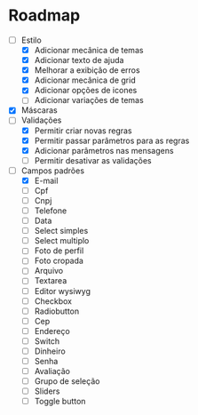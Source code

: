 # Roadmap

- [ ] Estilo
  - [x] Adicionar mecânica de temas
  - [x] Adicionar texto de ajuda
  - [x] Melhorar a exibição de erros
  - [x] Adicionar mecânica de grid
  - [x] Adicionar opções de icones
  - [ ] Adicionar variações de temas
- [x] Máscaras
- [ ] Validações
  - [x] Permitir criar novas regras
  - [x] Permitir passar parâmetros para as regras
  - [x] Adicionar parâmetros nas mensagens
  - [ ] Permitir desativar as validações
- [ ] Campos padrões
  - [x] E-mail
  - [ ] Cpf
  - [ ] Cnpj
  - [ ] Telefone
  - [ ] Data
  - [ ] Select simples
  - [ ] Select multiplo
  - [ ] Foto de perfil
  - [ ] Foto cropada
  - [ ] Arquivo
  - [ ] Textarea
  - [ ] Editor wysiwyg
  - [ ] Checkbox
  - [ ] Radiobutton
  - [ ] Cep
  - [ ] Endereço
  - [ ] Switch
  - [ ] Dinheiro
  - [ ] Senha
  - [ ] Avaliação
  - [ ] Grupo de seleção
  - [ ] Sliders
  - [ ] Toggle button
